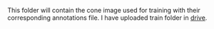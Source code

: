 This folder will contain the cone image used for training with their corresponding annotations file. I have uploaded train folder in [drive](https://drive.google.com/drive/folders/123beaSLz80qkRRupemzqXWopBndzszAz?usp=sharing).